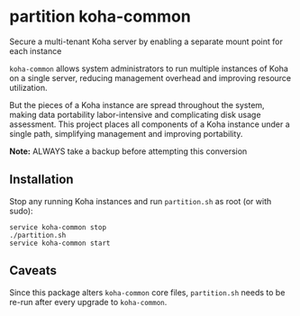 partition koha-common
=====================

Secure a multi-tenant Koha server by enabling a separate mount point for each instance

`koha-common` allows system administrators to run multiple instances of Koha on a single server, reducing management overhead and improving resource utilization.

But the pieces of a Koha instance are spread throughout the system, making data portability labor-intensive and complicating disk usage assessment.
This project places all components of a Koha instance under a single path, simplifying management and improving portability.

**Note:** ALWAYS take a backup before attempting this conversion

Installation
------------

Stop any running Koha instances and run `partition.sh` as root (or with sudo):

    service koha-common stop
    ./partition.sh
    service koha-common start

Caveats
-------

Since this package alters `koha-common` core files, `partition.sh` needs to be re-run after every upgrade to `koha-common`.

